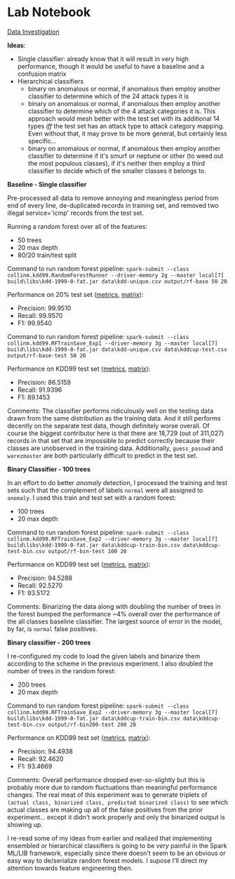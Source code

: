 # Lab Notebook

[Data Investigation](data-investigation.md)

**Ideas**:
- Single classifier: already know that it will result in very high performance, though it would be useful to have a baseline and a confusion matrix
- Hierarchical classifiers
  - binary on anomalous or normal, if anomalous then employ another classifier to determine which of the 24 attack types it is
  - binary on anomalous or normal, if anomalous then employ another classifier to determine which of the 4 attack categories it is. This approach would mesh better with the test set with its additional 14 types *iff* the test set has an attack type to attack category mapping. Even without that, it may prove to be more general, but certainly less specific...
  - binary on anomalous or normal, if anomalous then employ another classifier to determine if it's smurf or neptune or other (to weed out the most populous classes), if it's neither then employ a third classifier to decide which of the smaller classes it belongs to.
  
**Baseline - Single classifier**

Pre-processed all data to remove annoying and meaningless period from end of every line, de-duplicated records in training set, and removed two illegal service='icmp' records from the test set.

Running a random forest over all of the features:
- 50 trees
- 20 max depth
- 80/20 train/test split

Command to run random forest pipeline: `spark-submit --class collinm.kdd99.RandomForestRunner --driver-memory 2g --master local[7] build\libs\kdd-1999-0-fat.jar data\kdd-unique.csv output/rf-base 50 20`

Performance on 20% test set ([metrics](../output/rf-base/metrics.csv), [matrix](../output/rf-base/matrix.csv)):
- Precision: 99.9510
- Recall: 99.9570
- F1: 99.9540

Command to run random forest pipeline: `spark-submit --class collinm.kdd99.RFTrainSave_Exp1 --driver-memory 3g --master local[7] build\libs\kdd-1999-0-fat.jar data\kdd-unique.csv data\kddcup-test.csv output/rf-base-test 50 20`

Performance on KDD99 test set ([metrics](../output/rf-base-test/metrics.csv), [matrix](../output/rf-base-test/matrix.csv)):
- Precision: 86.5159
- Recall: 91.9396
- F1: 89.1453

Comments: The classifier performs ridiculously well on the testing data drawn from the same distribution as the training data. And it still performs decently on the separate test data, though definitely worse overall. Of course the biggest contributor here is that there are 18,729 (out of 311,027) records in that set that are impossible to predict correctly because their classes are unobserved in the training data. Additionally, `guess_passwd` and `warezmaster` are both particularly difficult to predict in the test set.

**Binary Classifier - 100 trees**

In an effort to do better *anomaly* detection, I processed the training and test sets such that the complement of labels `normal` were all assigned to `anomaly`. I used this train and test set with a random forest:
- 100 trees
- 20 max depth

Command to run random forest pipeline: `spark-submit --class collinm.kdd99.RFTrainSave_Exp2 --driver-memory 3g --master local[7] build\libs\kdd-1999-0-fat.jar data\kddcup-train-bin.csv data\kddcup-test-bin.csv output/rf-bin-test 100 20`

Performance on KDD99 test set ([metrics](../output/rf-bin-test/metrics.csv), [matrix](../output/rf-bin-test/matrix.csv)):
- Precision: 94.5288
- Recall: 92.5270
- F1: 93.5172

Comments: Binarizing the data along with doubling the number of trees in the forest bumped the performance ~4% overall over the performance of the all classes baseline classifier. The largest source of error in the model, by far, is `normal` false positives.

**Binary classifier - 200 trees**

I re-configured my code to load the given labels and binarize them according to the scheme in the previous experiment. I also doubled the number of trees in the random forest:
- 200 trees
- 20 max depth

Command to run random forest pipeline: `spark-submit --class collinm.kdd99.RFTrainSave_Exp2 --driver-memory 3g --master local[7] build\libs\kdd-1999-0-fat.jar data\kddcup-train-bin.csv data\kddcup-test-bin.csv output/rf-bin200-test 200 20`

Performance on KDD99 test set ([metrics](../output/rf-bin200-test/metrics.csv), [matrix](../output/rf-bin200-test/matrix.csv)):
- Precision: 94.4938
- Recall: 92.4620
- F1: 93.4669

Comments: Overall performance dropped ever-so-slightly but this is probably more due to random fluctuations than meaningful performance changes. The real meat of this experiment was to generate triplets of `(actual class, binarized class, predicted binarized class)` to see which actual classes are making up all of the false positives from the prior experiment... except it didn't work properly and only the binarized output is showing up.

I re-read some of my ideas from earlier and realized that implementing ensembled or hierarchical classifiers is going to be *very* painful in the Spark ML/LIB framework, especially since there doesn't seem to be an obvious or easy way to de/serialize random forest models. I supose I'll direct my attention towards feature engineering then.
